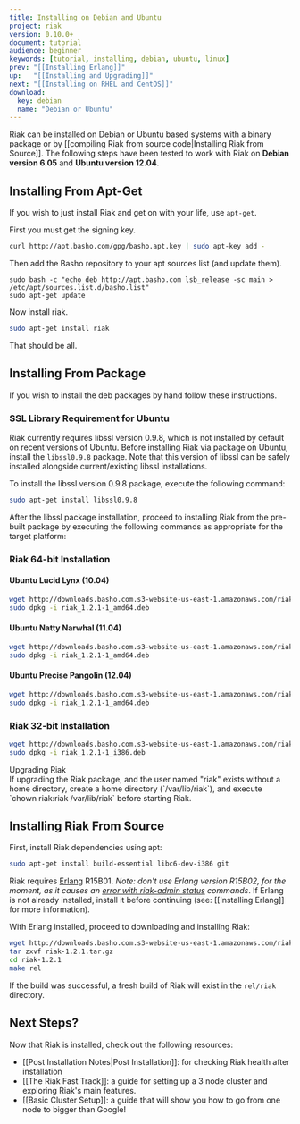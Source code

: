 ```yaml
---
title: Installing on Debian and Ubuntu
project: riak
version: 0.10.0+
document: tutorial
audience: beginner
keywords: [tutorial, installing, debian, ubuntu, linux]
prev: "[[Installing Erlang]]"
up:   "[[Installing and Upgrading]]"
next: "[[Installing on RHEL and CentOS]]"
download: 
  key: debian
  name: "Debian or Ubuntu"
---
```


Riak can be installed on Debian or Ubuntu based systems with a binary package or by [[compiling Riak from source code|Installing Riak from Source]]. The following steps have been tested to work with Riak on **Debian version 6.05** and **Ubuntu version 12.04**.

Installing From Apt-Get
-----------------------

If you wish to just install Riak and get on with your life, use `apt-get`.

First you must get the signing key.

```bash
curl http://apt.basho.com/gpg/basho.apt.key | sudo apt-key add -
```

Then add the Basho repository to your apt sources list (and update them).

```
sudo bash -c "echo deb http://apt.basho.com lsb_release -sc main > /etc/apt/sources.list.d/basho.list"
sudo apt-get update
```

Now install riak.

```bash
sudo apt-get install riak
```

That should be all.

Installing From Package
-----------------------

If you wish to install the deb packages by hand follow these instructions.

### SSL Library Requirement for Ubuntu

Riak currently requires libssl version 0.9.8, which is not installed by
default on recent versions of Ubuntu. Before installing Riak via package
on Ubuntu, install the `libssl0.9.8` package. Note that this
version of libssl can be safely installed alongside current/existing
libssl installations.

To install the libssl version 0.9.8 package, execute the following
command:

```bash
sudo apt-get install libssl0.9.8
```

After the libssl package installation, proceed to installing Riak from
the pre-built package by executing the following commands as appropriate
for the target platform:

### Riak 64-bit Installation

#### Ubuntu Lucid Lynx (10.04)

```bash
wget http://downloads.basho.com.s3-website-us-east-1.amazonaws.com/riak/1.2/1.2.1/ubuntu/lucid/riak_1.2.1-1_amd64.deb
sudo dpkg -i riak_1.2.1-1_amd64.deb
```

#### Ubuntu Natty Narwhal (11.04)

```bash
wget http://downloads.basho.com.s3-website-us-east-1.amazonaws.com/riak/1.2/1.2.1/ubuntu/natty/riak_1.2.1-1_amd64.deb
sudo dpkg -i riak_1.2.1-1_amd64.deb
```

#### Ubuntu Precise Pangolin (12.04)

```bash
wget http://downloads.basho.com.s3-website-us-east-1.amazonaws.com/riak/1.2/1.2.1/ubuntu/precise/riak_1.2.1-1_amd64.deb
sudo dpkg -i riak_1.2.1-1_amd64.deb
```

### Riak 32-bit Installation

```bash
wget http://downloads.basho.com.s3-website-us-east-1.amazonaws.com/riak/1.2/1.2.1/ubuntu/lucid/riak_1.2.1-1_i386.deb
sudo dpkg -i riak_1.2.1-1_i386.deb
```
<div class="note"><div class="title">Upgrading Riak</div>If upgrading the Riak package, and the user named "riak" exists without a home directory, create a home directory (`/var/lib/riak`), and execute `chown riak:riak /var/lib/riak` before starting Riak.</div>


Installing Riak From Source
---------------------------

First, install Riak dependencies using apt:

```bash
sudo apt-get install build-essential libc6-dev-i386 git
```

Riak requires [Erlang](http://www.erlang.org/) R15B01. *Note: don't use Erlang version R15B02, for the moment, as it causes an [error with riak-admin status](https://github.com/basho/riak/issues/227) commands*.
If Erlang is not already installed, install it before continuing (see:
[[Installing Erlang]] for more information).

With Erlang installed, proceed to downloading and installing Riak:

```bash
wget http://downloads.basho.com.s3-website-us-east-1.amazonaws.com/riak/1.2/1.2.1/riak-1.2.1.tar.gz
tar zxvf riak-1.2.1.tar.gz
cd riak-1.2.1
make rel
```

If the build was successful, a fresh build of Riak will exist in the
`rel/riak` directory.

Next Steps?
-----------

Now that Riak is installed, check out the following resources:

-   [[Post Installation Notes|Post Installation]]: for checking Riak health after installation
-   [[The Riak Fast Track]]: a
    guide for setting up a 3 node cluster and exploring Riak's main features.
-   [[Basic Cluster Setup]]:
    a guide that will show you how to go from one node to bigger than
    Google!
